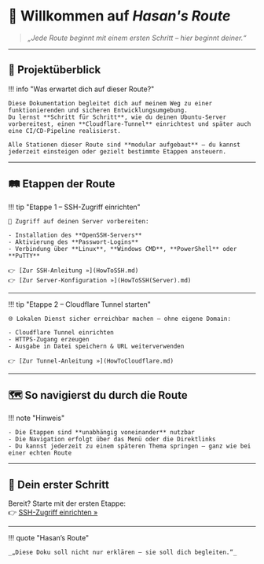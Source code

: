 # 🧭 Willkommen auf *Hasan's Route*

> _„Jede Route beginnt mit einem ersten Schritt – hier beginnt deiner.“_

---

## 🚧 Projektüberblick

!!! info "Was erwartet dich auf dieser Route?"

    Diese Dokumentation begleitet dich auf meinem Weg zu einer funktionierenden und sicheren Entwicklungsumgebung.  
    Du lernst **Schritt für Schritt**, wie du deinen Ubuntu-Server vorbereitest, einen **Cloudflare-Tunnel** einrichtest und später auch eine CI/CD-Pipeline realisierst.

    Alle Stationen dieser Route sind **modular aufgebaut** – du kannst jederzeit einsteigen oder gezielt bestimmte Etappen ansteuern.

---

## 🛤️ Etappen der Route

!!! tip "Etappe 1 – SSH-Zugriff einrichten"

    🔐 Zugriff auf deinen Server vorbereiten:

    - Installation des **OpenSSH-Servers**
    - Aktivierung des **Passwort-Logins**
    - Verbindung über **Linux**, **Windows CMD**, **PowerShell** oder **PuTTY**

    👉 [Zur SSH-Anleitung »](HowToSSH.md)  
    👉 [Zur Server-Konfiguration »](HowToSSH(Server).md)

---

!!! tip "Etappe 2 – Cloudflare Tunnel starten"

    🌐 Lokalen Dienst sicher erreichbar machen – ohne eigene Domain:

    - Cloudflare Tunnel einrichten
    - HTTPS-Zugang erzeugen
    - Ausgabe in Datei speichern & URL weiterverwenden

    👉 [Zur Tunnel-Anleitung »](HowToCloudflare.md)

---

## 🗺️ So navigierst du durch die Route

!!! note "Hinweis"

    - Die Etappen sind **unabhängig voneinander** nutzbar  
    - Die Navigation erfolgt über das Menü oder die Direktlinks  
    - Du kannst jederzeit zu einem späteren Thema springen – ganz wie bei einer echten Route

---

## 🚀 Dein erster Schritt

Bereit? Starte mit der ersten Etappe:  
👉 [SSH-Zugriff einrichten »](HowToSSH.md)

---

!!! quote "Hasan’s Route"

    _„Diese Doku soll nicht nur erklären – sie soll dich begleiten.“_
